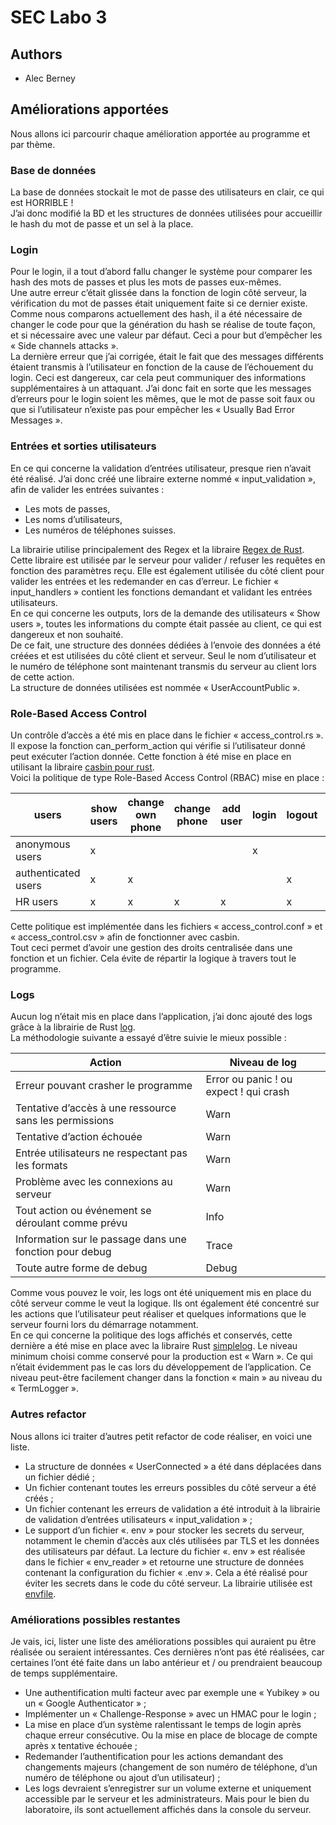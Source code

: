 # SEC Labo 3

## Authors
* Alec Berney

## Améliorations apportées

Nous allons ici parcourir chaque amélioration apportée au programme et par thème.
### Base de données

La base de données stockait le mot de passe des utilisateurs en clair, ce qui est HORRIBLE ! \
J’ai donc modifié la BD et les structures de données utilisées pour accueillir le hash du mot de passe et un sel à la place.

### Login
Pour le login, il a tout d’abord fallu changer le système pour comparer les hash des mots de passes et plus les mots de passes eux-mêmes. \
Une autre erreur c’était glissée dans la fonction de login côté serveur, la vérification du mot de passes était uniquement faite si ce dernier existe. 
Comme nous comparons actuellement des hash, il a été nécessaire de changer le code pour que la génération du hash se réalise de toute façon, et si nécessaire avec une valeur par défaut. 
Ceci a pour but d’empêcher les « Side channels attacks ». \
La dernière erreur que j’ai corrigée, était le fait que des messages différents étaient transmis à l’utilisateur en fonction de la cause de l’échouement du login. 
Ceci est dangereux, car cela peut communiquer des informations supplémentaires à un attaquant. 
J’ai donc fait en sorte que les messages d’erreurs pour le login soient les mêmes, que le mot de passe soit faux ou que si l’utilisateur n’existe pas pour empêcher les « Usually Bad Error Messages ».

### Entrées et sorties utilisateurs
En ce qui concerne la validation d’entrées utilisateur, presque rien n’avait été réalisé. 
J’ai donc créé une libraire externe nommé « input_validation », afin de valider les entrées suivantes :
* Les mots de passes,
* Les noms d’utilisateurs,
* Les numéros de téléphones suisses.

La librairie utilise principalement des Regex et la libraire [Regex de Rust](https://docs.rs/regex/latest/regex/). \
Cette libraire est utilisée par le serveur pour valider / refuser les requêtes en fonction des paramètres reçu. 
Elle est également utilisée du côté client pour valider les entrées et les redemander en cas d’erreur. 
Le fichier « input_handlers » contient les fonctions demandant et validant les entrées utilisateurs. \
En ce qui concerne les outputs, lors de la demande des utilisateurs « Show users », toutes les informations du compte était passée au client, ce qui est dangereux et non souhaité. \
De ce fait, une structure des données dédiées à l’envoie des données a été créées et est utilisées du côté client et serveur. 
Seul le nom d’utilisateur et le numéro de téléphone sont maintenant transmis du serveur au client lors de cette action. \
La structure de données utilisées est nommée « UserAccountPublic ».

### Role-Based Access Control
Un contrôle d’accès a été mis en place dans le fichier « access_control.rs ». 
Il expose la fonction can_perform_action qui vérifie si l’utilisateur donné peut exécuter l’action donnée. 
Cette fonction à été mise en place en utilisant la libraire [casbin pour rust](https://github.com/casbin/casbin-rs). \
Voici la politique de type Role-Based Access Control (RBAC) mise en place :

| users               | show users | change own phone | change phone | add user | login | logout | exit |
|---------------------|------------|------------------|--------------|----------|-------|--------|------|
| anonymous users     | x          |                  |              |          | x     |        | x    |
| authenticated users | x          | x                |              |          |       | x      | x    |
| HR users            | x          | x                | x            | x        |       | x      | x    |



Cette politique est implémentée dans les fichiers « access_control.conf » et « access_control.csv » afin de fonctionner avec casbin. \
Tout ceci permet d’avoir une gestion des droits centralisée dans une fonction et un fichier. 
Cela évite de répartir la logique à travers tout le programme.

### Logs
Aucun log n’était mis en place dans l’application, j’ai donc ajouté des logs grâce à la librairie de Rust [log](https://docs.rs/log/latest/log/).\
La méthodologie suivante a essayé d’être suivie le mieux possible :

| Action                                                  | Niveau de log                          |
|---------------------------------------------------------|----------------------------------------|
| Erreur pouvant crasher le programme                     | Error ou panic ! ou expect ! qui crash |
| Tentative d’accès à une ressource sans les permissions  | Warn                                   |
| Tentative d’action échouée                              | Warn                                   |
| Entrée utilisateurs ne respectant pas les formats       | Warn                                   |
| Problème avec les connexions au serveur                 | Warn                                   |
| Tout action ou événement se déroulant comme prévu       | Info                                   |
| Information sur le passage dans une fonction pour debug | Trace                                  |
| Toute autre forme de debug                              | Debug                                  |


Comme vous pouvez le voir, les logs ont été uniquement mis en place du côté serveur comme le veut la logique. 
Ils ont également été concentré sur les actions que l’utilisateur peut réaliser et quelques informations que le serveur fourni lors du démarrage notamment. \
En ce qui concerne la politique des logs affichés et conservés, cette dernière a été mise en place avec la libraire Rust [simplelog](https://docs.rs/simplelog/latest/simplelog/). 
Le niveau minimum choisi comme conservé pour la production est « Warn ». Ce qui n’était évidemment pas le cas lors du développement de l’application. 
Ce niveau peut-être facilement changer dans la fonction « main » au niveau du « TermLogger ».

### Autres refactor
Nous allons ici traiter d’autres petit refactor de code réaliser, en voici une liste.
* La structure de données « UserConnected » a été dans déplacées dans un fichier dédié ;
* Un fichier contenant toutes les erreurs possibles du côté serveur a été créés ;
* Un fichier contenant les erreurs de validation a été introduit à la librairie de validation d’entrées utilisateurs « input_validation » ;
* Le support d’un fichier «. env » pour stocker les secrets du serveur, notamment le chemin d’accès aux clés utilisées par TLS et les données des utilisateurs par défaut. La lecture du fichier «. env » est réalisée dans le fichier « env_reader » et retourne une structure de données contenant la configuration du fichier « .env ». Cela a été réalisé pour éviter les secrets dans le code du côté serveur. La librairie utilisée est [envfile](https://docs.rs/envfile/latest/envfile/).

### Améliorations possibles restantes
Je vais, ici, lister une liste des améliorations possibles qui auraient pu être réalisée ou seraient intéressantes. Ces dernières n’ont pas été réalisées, car certaines l’ont été faite dans un labo antérieur et / ou prendraient beaucoup de temps supplémentaire.
* Une authentification multi facteur avec par exemple une « Yubikey » ou un « Google Authenticator » ;
* Implémenter un « Challenge-Response » avec un HMAC pour le login ;
* La mise en place d’un système ralentissant le temps de login après chaque erreur consécutive. Ou la mise en place de blocage de compte après x tentative échouée ;
* Redemander l’authentification pour les actions demandant des changements majeurs (changement de son numéro de téléphone, d’un numéro de téléphone ou ajout d’un utilisateur) ;
* Les logs devraient s’enregistrer sur un volume externe et uniquement accessible par le serveur et les administrateurs. Mais pour le bien du laboratoire, ils sont actuellement affichés dans la console du serveur.

